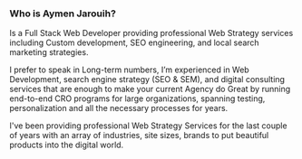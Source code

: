### Who is Aymen Jarouih?
Is a Full Stack Web Developer providing professional Web Strategy services including Custom development, SEO engineering, and local search marketing strategies.

I prefer to speak in Long-term numbers, I’m experienced in Web Development, search engine strategy (SEO & SEM), and digital consulting services that are enough to make your current Agency do Great by running end-to-end CRO programs for large organizations, spanning testing, personalization and all the necessary processes for years.

I've been providing professional Web Strategy Services for the last couple of years with an array of industries, site sizes, brands to put beautiful products into the digital world.

